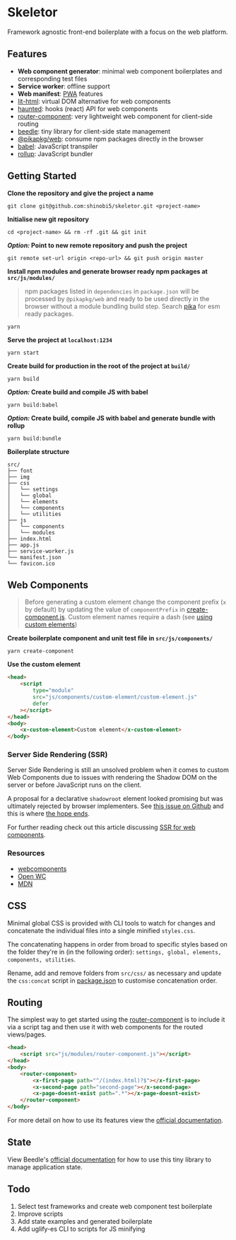 # Skeletor

Framework agnostic front-end boilerplate with a focus on the web platform.

## Features

-   **Web component generator**: minimal web component boilerplates and corresponding test files
-   **Service worker**: offline support
-   **Web manifest**: [PWA](https://developer.mozilla.org/en-US/docs/Web/Progressive_web_apps) features
-   [lit-html](https://github.com/polymer/lit-html): virtual DOM alternative for web components
-   [haunted](https://github.com/matthewp/haunted): hooks (react) API for web components
-   [router-component](https://github.com/mkay581/router-component): very lightweight web component for client-side routing
-   [beedle](https://github.com/andybelldesign/beedle): tiny library for client-side state management
-   [@pikapkg/web](https://github.com/pikapkg/web): consume npm packages directly in the browser
-   [babel](https://babeljs.io): JavaScript transpiler
-   [rollup](https://github.com/rollup/rollup): JavaScript bundler

## Getting Started

**Clone the repository and give the project a name**

```
git clone git@github.com:shinobi5/skeletor.git <project-name>
```

**Initialise new git repository**

```
cd <project-name> && rm -rf .git && git init
```

**_Option:_ Point to new remote repository and push the project**

```
git remote set-url origin <repo-url> && git push origin master
```

**Install npm modules and generate browser ready npm packages at `src/js/modules/`**

> npm packages listed in `dependencies` in `package.json` will be processed by `@pikapkg/web` and ready to be used directly in the browser without a module bundling build step. Search [pika](https://www.pika.dev/) for esm ready packages.

```
yarn
```

**Serve the project at `localhost:1234`**

```
yarn start
```

**Create build for production in the root of the project at `build/`**

```
yarn build
```

**_Option:_ Create build and compile JS with babel**

```
yarn build:babel
```

**_Option:_ Create build, compile JS with babel and generate bundle with rollup**

```
yarn build:bundle
```

**Boilerplate structure**

```
src/
├── font
├── img
├── css
│   └── settings
│   └── global
│   └── elements
│   └── components
│   └── utilities
├── js
│   └── components
│   └── modules
├── index.html
├── app.js
├── service-worker.js
└── manifest.json
└── favicon.ico
```

## Web Components

> Before generating a custom element change the component prefix (`x` by default) by updating the value of `componentPrefix` in [create-component.js](https://github.com/shinobi5/skeletor/blob/master/scripts/create-component.js). Custom element names require a dash (see [using custom elements](https://developer.mozilla.org/en-US/docs/Web/Web_Components/Using_custom_elements))

**Create boilerplate component and unit test file in `src/js/components/`**

```
yarn create-component
```

**Use the custom element**

```html
<head>
    <script
        type="module"
        src="js/components/custom-element/custom-element.js"
        defer
    ></script>
</head>
<body>
    <x-custom-element>Custom element</x-custom-element>
</body>
```

### Server Side Rendering (SSR)

Server Side Rendering is still an unsolved problem when it comes to custom Web Components due to issues with rendering the Shadow DOM on the server or before JavaScript runs on the client.

A proposal for a declarative `shadowroot` element looked promising but was ultimately rejected by browser implementers. See [this issue on Github](https://github.com/whatwg/dom/issues/510) and this is where [the hope ends](https://github.com/whatwg/dom/issues/510#issuecomment-370980398).

For further reading check out this article discussing [SSR for web components](https://medium.com/@treshugart/%C3%A5server-side-rendering-web-components-e5df705f3f48).

### Resources

-   [webcomponents](https://www.webcomponents.org)
-   [Open WC](https://open-wc.org/)
-   [MDN](https://developer.mozilla.org/en-US/docs/Web/Web_Components)

## CSS

Minimal global CSS is provided with CLI tools to watch for changes and concatenate the individual files into a single minified `styles.css`.

The concatenating happens in order from broad to specific styles based on the folder they're in (in the following order): `settings, global, elements, components, utilities`.

Rename, add and remove folders from `src/css/` as necessary and update the `css:concat` script in [package.json](https://github.com/shinobi5/skeletor/blob/master/package.json) to customise concatenation order.

## Routing

The simplest way to get started using the [router-component](https://github.com/mkay581/router-component) is to include it via a script tag and then use it with web components for the routed views/pages.

```html
<head>
    <script src="js/modules/router-component.js"></script>
</head>
<body>
    <router-component>
        <x-first-page path="^/(index.html)?$"></x-first-page>
        <x-second-page path="second-page"></x-second-page>
        <x-page-doesnt-exist path=".*"></x-page-doesnt-exist>
    </router-component>
</body>
```

For more detail on how to use its features view the [official documentation](https://github.com/mkay581/router-component).

## State

View Beedle's [official documentation](https://beedle.hankchizljaw.io/) for how to use this tiny library to manage application state.

## Todo

1. Select test frameworks and create web component test boilerplate
1. Improve scripts
1. Add state examples and generated boilerplate
1. Add uglify-es CLI to scripts for JS minifying
